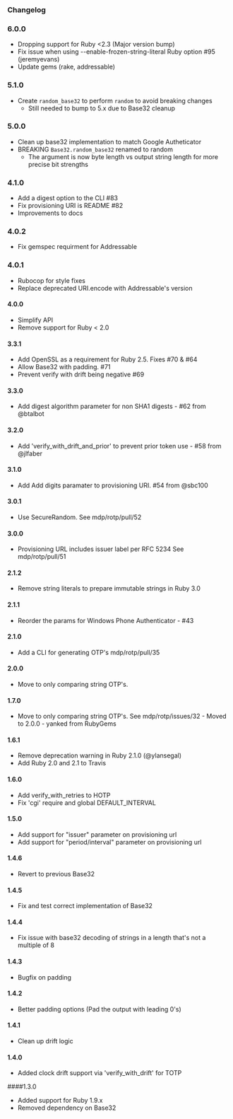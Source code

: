 ### Changelog

### 6.0.0

- Dropping support for Ruby <2.3 (Major version bump)
- Fix issue when using --enable-frozen-string-literal Ruby option #95 (jeremyevans)
- Update gems (rake, addressable)

### 5.1.0

- Create `random_base32` to perform `random` to avoid breaking changes
  - Still needed to bump to 5.x due to Base32 cleanup

### 5.0.0

- Clean up base32 implementation to match Google Autheticator
- BREAKING `Base32.random_base32` renamed to random
  - The argument is now byte length vs output string length for more precise bit strengths

### 4.1.0

- Add a digest option to the CLI #83
- Fix provisioning URI is README #82
- Improvements to docs

### 4.0.2

- Fix gemspec requirment for Addressable

### 4.0.1

- Rubocop for style fixes
- Replace deprecated URI.encode with Addressable's version

#### 4.0.0

- Simplify API
- Remove support for Ruby < 2.0

#### 3.3.1

- Add OpenSSL as a requirement for Ruby 2.5. Fixes #70 & #64
- Allow Base32 with padding. #71
- Prevent verify with drift being negative #69

#### 3.3.0

- Add digest algorithm parameter for non SHA1 digests - #62 from @btalbot

#### 3.2.0

- Add 'verify_with_drift_and_prior' to prevent prior token use - #58 from @jlfaber

#### 3.1.0

- Add Add digits paramater to provisioning URI. #54 from @sbc100

#### 3.0.1

- Use SecureRandom. See mdp/rotp/pull/52

#### 3.0.0

- Provisioning URL includes issuer label per RFC 5234 See mdp/rotp/pull/51

#### 2.1.2

- Remove string literals to prepare immutable strings in Ruby 3.0

#### 2.1.1

- Reorder the params for Windows Phone Authenticator - #43

#### 2.1.0

- Add a CLI for generating OTP's mdp/rotp/pull/35

#### 2.0.0

- Move to only comparing string OTP's.

#### 1.7.0

- Move to only comparing string OTP's. See mdp/rotp/issues/32 - Moved to 2.0.0 - yanked from RubyGems

#### 1.6.1

- Remove deprecation warning in Ruby 2.1.0 (@ylansegal)
- Add Ruby 2.0 and 2.1 to Travis

#### 1.6.0

- Add verify_with_retries to HOTP
- Fix 'cgi' require and global DEFAULT_INTERVAL

#### 1.5.0

- Add support for "issuer" parameter on provisioning url
- Add support for "period/interval" parameter on provisioning url

#### 1.4.6

- Revert to previous Base32

#### 1.4.5

- Fix and test correct implementation of Base32

#### 1.4.4

- Fix issue with base32 decoding of strings in a length that's not a multiple of 8

#### 1.4.3

- Bugfix on padding

#### 1.4.2

- Better padding options (Pad the output with leading 0's)

#### 1.4.1

- Clean up drift logic

#### 1.4.0

- Added clock drift support via 'verify_with_drift' for TOTP

####1.3.0

- Added support for Ruby 1.9.x
- Removed dependency on Base32
